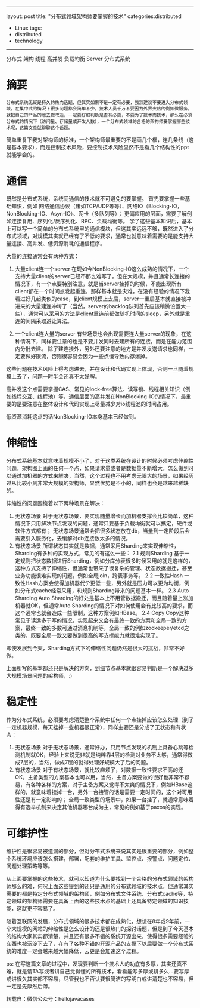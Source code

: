
---
layout: post
title: "分布式领域架构师要掌握的技术"
categories:distributed
- Linux
tags:
- distributed
- technology


---

分布式 架构 线程 高并发 负载均衡 Server 分布式系统

# 摘要
    分布式系统无疑是持久的热门话题，但其实如果不是一定有必要，强烈建议不要进入分布式领域，在集中式的情况下很多问题都会简单不少，技术人员千万不要因为外界火热的例如微服务，就把自己的产品的也去做改造，一定要仔细判断是否有必要，不要为了技术而技术，那么在必须分布式的情况下（访问量、存储量或开发人数），一个分布式领域的合格的架构师要掌握哪些技术呢，这篇文章就聊聊这个话题。

简单重复下我对架构师的标准，一个架构师最重要的不是画几个框，连几条线（这是基本要求），而是控制技术风险，要控制技术风险显然不是看几个结构性的ppt就能学会的。

# 通信
既然是分布式系统，系统间通信的技术就不可避免的要掌握。
首先要掌握一些基础知识，例如
网络通信协议（诸如TCP/UDP等等）、网络IO（Blocking-IO，NonBlocking-IO、Asyn-IO）、网卡（多队列等）；
更偏应用的层面，需要了解例如连接复用、序列化/反序列化、RPC、负载均衡等。
学了这些基本知识后，基本上可以写一个简单的分布式系统里的通信模块，但这其实远远不够，既然进入了分布式领域，对规模其实就已经有了不低的要求，通常也就意味着需要的是能支持大量连接、高并发、低资源消耗的通信程序。

大量的连接通常会有两种方式：
1. 大量client连一个server
在现如今NonBlocking-IO这么成熟的情况下，一个支持大量client的server已经不那么难写了，但在大规模，并且通常长连接的情况下，有一个点要特别注意，就是当server挂掉的时候，不能出现所有client都在一个时间点发起重连，那样基本就是灾难，在没有经验的情况下我看过好几起类似的case，到client规模上去后，server一重启基本就直接被冲进来的大量建连冲垮了（当然，server的backlog队列首先应该稍微设置大一些），通常可以采用的方法是client重连前都做随机时间的sleep，另外就是重连的间隔采取避让算法。

2. 一个client连大量的server
有些场景也会出现需要连大量server的现象，在这种情况下，同样要注意的也是不要并发同时去建所有的连接，而是在能力范围内分批去建。
除了建连接外，另外还要注意的地方是并发发送请求也同样，一定要做好限流，否则很容易会因为一些点慢导致内存爆掉。

这些问题在技术风险上得考虑进去，并在设计和代码实现上体现，否则一旦随着规模上去了，问题一时半会还真不太好解。

高并发这个点需要掌握CAS、常见的lock-free算法、读写锁、线程相关知识（例如线程交互、线程池）等，通信层面的高并发在NonBlocking-IO的情况下，最重要的是要注意在整体设计和代码实现上尽量减少对io线程池的时间占用。

低资源消耗这点的话NonBlocking-IO本身基本已经做到。

# 伸缩性
分布式系统基本就意味着规模不小了，对于这类系统在设计的时候必须考虑伸缩性问题，架构图上画的任何一个点，如果请求量或者是数据量不断增大，怎么做到可以通过加机器的方式来解决，当然，这个过程也不用考虑无限大的场景，如果经历过从比较小到非常大规模的架构师，显然优势是不小的，同样也会是越来越稀缺的。

伸缩性的问题围绕着以下两种场景在解决：
1. 无状态场景
对于无状态场景，要实现随量增长而加机器支撑会比较简单，这种情况下只用解决节点发现的问题，通常只要基于负载均衡就可以搞定，硬件或软件方式都有；
无状态场景通常会把很多状态放在db，当量到一定阶段后会需要引入服务化，去缓解对db连接数太多的情况。
2. 有状态场景
所谓状态其实就是数据，通常采用Sharding来实现伸缩性，Sharding有多种的实现方式，常见的有这么一些：
2.1 规则Sharding
基于一定规则把状态数据进行Sharding，例如分库分表很多时候采用的就是这样的，这种方式支持了伸缩性，但通常也带来了很复杂的管理、状态数据搬迁，甚至业务功能很难实现的问题，例如全局join，跨表事务等。
2.2 一致性Hash
一致性Hash方案会使得加机器代价更低一些，另外就是压力可以更为均衡，例如分布式cache经常采用，和规则Sharding带来的问题基本一样。
2.3 Auto Sharding
Auto Sharding的好处是基本上不用管数据搬迁，而且随着量上涨加机器就OK，但通常Auto Sharding的情况下对如何使用会有比较高的要求，而这个通常也就会造成一些限制，这种方案例如HBase。
2.4 Copy
Copy这种常见于读远多于写的情况，实现起来又会有最终一致的方案和全局一致的方案，最终一致的多数可通过消息机制等，全局一致的例如zookeeper/etcd之类的，既要全局一致又要做到很高的写支撑能力就很难实现了。

即使发展到今天，Sharding方式下的伸缩性问题仍然是很大的挑战，非常不好做。

上面所写的基本都还只是解决的方向，到细节点基本就很容易判断是一个解决过多大规模场景问题的架构师，:)

# 稳定性
作为分布式系统，必须要考虑清楚整个系统中任何一个点挂掉应该怎么处理（到了一定机器规模，每天挂掉一些机器很正常），同样主要还是分成了无状态和有状态：
1. 无状态场景
对于无状态场景，通常好办，只用节点发现的机制上具备心跳等检测机制就OK，经验上来说无非就是纯粹靠4层的检测对业务不太够，通常得做成7层的，当然，做成7层的就得处理好规模大了后的问题。
2. 有状态场景
对于有状态场景，就比较麻烦了，对数据一致性要求不高的还OK，主备类型的方案基本也可以用，当然，主备方案要做的很好也非常不容易，有各种各样的方案，对于主备方案又觉得不太爽的情况下，例如HBase这样的，就意味着挂掉一台，另外一台接管的话是需要一定时间的，这个对可用性还是有一定影响的；
全局一致类型的场景中，如果一台挂了，就通常意味着得有选举机制来决定其他机器哪台成为主，常见的例如基于paxos的实现。

# 可维护性
维护性是很容易被遗漏的部分，但对分布式系统来说其实是很重要的部分，例如整个系统环境应该怎么搭建，部署，配套的维护工具、监控点、报警点、问题定位、问题处理策略等等。

从上面要掌握的这些技术，就可以知道为什么要找到一个合格的分布式领域的架构师那么的难，何况上面这些提到的还只是通用的分布式领域的技术点，但通常其实需要的都是特定分布式领域的架构师，例如分布式文件系统、分布式cache等，特定领域的架构师需要在具备上面的这些技术点的基础上还具备特定领域的知识技能，这就更不容易了。

随着互联网的发展，分布式领域的很多技术都在成熟化，想想在8年或9年前，一个大规模的网站的伸缩性是怎么设计的还是很热门的探讨话题，但是到了今天基本的结构大家其实都清楚，并且还有很多不错的系统开源出来，使得很多需要经验的东西也被沉淀下去了，在有了各种不错的开源产品的支撑下以后要做一个分布式系统的难度一定会越来越大幅降低，云更是会加速这个过程。

ps: 在写这篇文章的过程中，发现要判断一个技术人的功底有多厚，其实还真不难，就是请TA写或者讲自己觉得懂的所有技术，看看能写多厚或讲多久…要写厚或讲很久其实都不容易，尽管我也不否认要很简洁的写明白或讲清楚也不容易，但一定是先厚然后薄。

转载自：微信公众号：hellojavacases